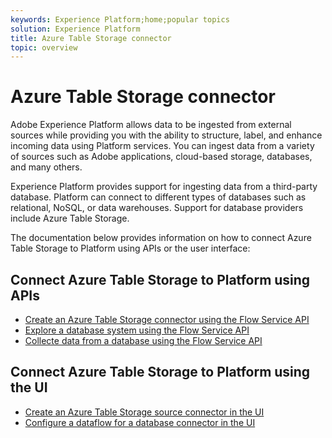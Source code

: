 ```yaml
---
keywords: Experience Platform;home;popular topics
solution: Experience Platform
title: Azure Table Storage connector
topic: overview
---
```


# Azure Table Storage connector

Adobe Experience Platform allows data to be ingested from external sources while providing you with the ability to structure, label, and enhance incoming data using Platform services. You can ingest data from a variety of sources such as Adobe applications, cloud-based storage, databases, and many others.

Experience Platform provides support for ingesting data from a third-party database. Platform can connect to different types of databases such as relational, NoSQL, or data warehouses. Support for database providers include Azure Table Storage.

The documentation below provides information on how to connect Azure Table Storage to Platform using APIs or the user interface:

## Connect Azure Table Storage to Platform using APIs

- [Create an Azure Table Storage connector using the Flow Service API](../../tutorials/api/create/databases/ats.md)
- [Explore a database system using the Flow Service API](../../tutorials/api/explore/database-nosql.md)
- [Collecte data from a database using the Flow Service API](../../tutorials/api/collect/database-nosql.md)

## Connect Azure Table Storage to Platform using the UI

- [Create an Azure Table Storage source connector in the UI](../../tutorials/ui/create/databases/ats.md)
- [Configure a dataflow for a database connector in the UI](../../tutorials/ui/dataflow/databases.md)
